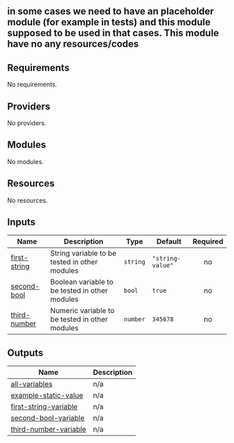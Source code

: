 ## in some cases we need to have an placeholder module (for example in tests) and this module supposed to be used in that cases. This module have no any resources/codes <!-- BEGINNING OF PRE-COMMIT-TERRAFORM DOCS HOOK -->
## Requirements

No requirements.

## Providers

No providers.

## Modules

No modules.

## Resources

No resources.

## Inputs

| Name | Description | Type | Default | Required |
|------|-------------|------|---------|:--------:|
| <a name="input_first-string"></a> [first-string](#input\_first-string) | String variable to be tested in other modules | `string` | `"string-value"` | no |
| <a name="input_second-bool"></a> [second-bool](#input\_second-bool) | Boolean variable to be tested in other modules | `bool` | `true` | no |
| <a name="input_third-number"></a> [third-number](#input\_third-number) | Numeric variable to be tested in other modules | `number` | `345678` | no |

## Outputs

| Name | Description |
|------|-------------|
| <a name="output_all-variables"></a> [all-variables](#output\_all-variables) | n/a |
| <a name="output_example-static-value"></a> [example-static-value](#output\_example-static-value) | n/a |
| <a name="output_first-string-variable"></a> [first-string-variable](#output\_first-string-variable) | n/a |
| <a name="output_second-bool-variable"></a> [second-bool-variable](#output\_second-bool-variable) | n/a |
| <a name="output_third-number-variable"></a> [third-number-variable](#output\_third-number-variable) | n/a |
<!-- END OF PRE-COMMIT-TERRAFORM DOCS HOOK -->
